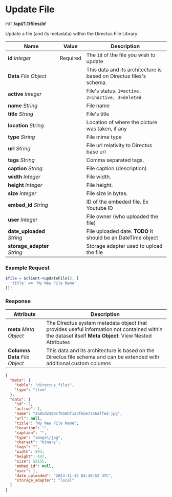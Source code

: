 # Update File

<span class="request">`PUT` **/api/1.1/files/_id_**</span>

<span class="description">Update a file (and its metadata) within the Directus File Library</span>

<span class="arguments">Name</span> | Value | Description
--------|-----|------------
**id** _Integer_ | <span class="required">Required</span> | The `id` of the file you wish to update
<span class="custom">**Data**</span> _File Object_ | | <span class="custom">This data and its architecture is based on Directus files's schema.</span>
**active** _Integer_            | | File's status. `1=active, 2=inactive, 3=deleted`.
**name** _String_               | | File name
**title** _String_              | | File's title
**location** _String_           | | Location of where the picture was taken, if any
**type** _String_               | | File mime type
**url** _String_                | | File url relativity to Directus base url
**tags** _String_               | | Comma separated tags.
**caption** _String_            | | File caption (description)
**width** _Integer_             | | File width.
**height** _Integer_            | | File height.
**size** _Integer_              | | File size in bytes.
**embed_id** _String_           | | ID of the embeded file. Ex Youtube ID
**user** _Integer_              | | File owner (who uploaded the file)
**date_uploaded** _String_      | | File uploaded date. **TODO** It should be an DateTime object
**storage_adapter** _String_    | | Storage adapter used to upload the file

### Example Request

```php
$file = $client->updateFile(2, [
  'title' => 'My New File Name'
]);
```

### Response

<span class="attributes">Attribute</span> | Description
--------|------------
**meta** _Meta Object_ | The Directus system metadata object that provides useful information not contained within the dataset itself <a class="object">**Meta Object**: View Nested Attributes</a>
**Columns Data** _File Object_ | <span class="custom">This data and its architecture is based on the Directus file schema and can be extended with additional custom columns</span>

```json
{
  "meta": {
    "table": "directus_files",
    "type": "item"
  },
  "data": {
    "id": 2,
    "active": 1,
    "name": "2a05d2300cf0a8bf1a3f6567366affed.jpg",
    "url": null,
    "title": "My New File Name",
    "location": "",
    "caption": "",
    "type": "image\/jpg",
    "charset": "binary",
    "tags": "",
    "width": 594,
    "height": 447,
    "size": 52155,
    "embed_id": null,
    "user": 1,
    "date_uploaded": "2013-11-15 04:30:52 UTC",
    "storage_adapter": "local"
  }
}
```
